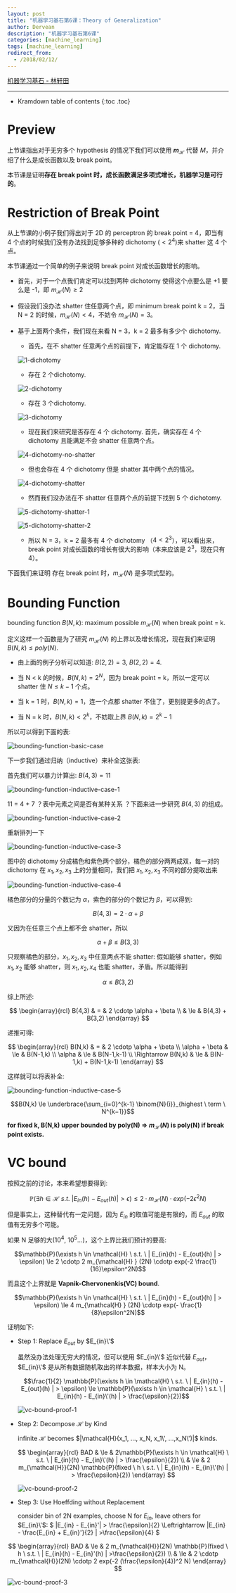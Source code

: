 ```yaml
---
layout: post
title: "机器学习基石第6课：Theory of Generalization"
author: Dervean
description: "机器学习基石第6课"
categories: [machine_learning]
tags: [machine_learning]
redirect_from:
  - /2018/02/12/
---
```


[机器学习基石 - 林轩田](https://www.csie.ntu.edu.tw/~htlin/course/mlfound17fall/)

---

* Kramdown table of contents
{:toc .toc}

# Preview

上节课指出对于无穷多个 hypothesis 的情况下我们可以使用 **$m_{ \mathcal{H} }$** 代替 $M$，并介绍了什么是成长函数以及 break point。

本节课是证明**存在 break point 时，成长函数满足多项式增长，机器学习是可行的**。

# Restriction of Break Point

从上节课的小例子我们得出对于 2D 的 perceptron 的 break point = 4，即当有 4 个点的时候我们没有办法找到足够多种的 dichotomy ($< 2^4$)来 shatter 这 4 个点。

本节课通过一个简单的例子来说明 break point 对成长函数增长的影响。

- 首先，对于一个点我们肯定可以找到两种 dichotomy 使得这个点要么是 +1 要么是 -1，即 $m_{ \mathcal{H} }(N) \ge 2$ 

- 假设我们没办法 shatter 住任意两个点，即 minimum break point k = 2，当 N = 2 的时候，$m_{ \mathcal{H} }(N) < 4$，不妨令 $m_{ \mathcal{H} }(N) = 3$。

- 基于上面两个条件，我们现在来看 N = 3，k = 2 最多有多少个 dichotomy.

  - 首先，在不 shatter 任意两个点的前提下，肯定能存在 1 个 dichotomy.

  ![1-dichotomy](/images/ML/theory-of-generalization-1.png "1 dichotomy")

  - 存在 2 个dichotomy.

  ![2-dichotomy](/images/ML/theory-of-generalization-2.png "2 dichotomy")

  - 存在 3 个dichotomy.

  ![3-dichotomy](/images/ML/theory-of-generalization-3.png "3 dichotomy")

  - 现在我们来研究是否存在 4 个 dichotomy. 首先，确实存在 4 个 dichotomy 且能满足不会 shatter 任意两个点。

  ![4-dichotomy-no-shatter](/images/ML/theory-of-generalization-4.png "不 shatter 任意两个点，存在 4 个 dichotomy")

  - 但也会存在 4 个 dichotomy 但是 shatter 其中两个点的情况。

  ![4-dichotomy-shatter](/images/ML/theory-of-generalization-5.png "4 个 dichotomy，shatter 其中两个点 x2、x3")

  - 然而我们没办法在不 shatter 任意两个点的前提下找到 5 个 dichotomy.

  ![5-dichotomy-shatter-1](/images/ML/theory-of-generalization-6.png "5 个 dichotomy，shatter 其中两个点 x1、x3")

  ![5-dichotomy-shatter-2](/images/ML/theory-of-generalization-7.png "5 个 dichotomy，shatter 其中两个点 x1、x2")

  - 所以 N = 3，k = 2 最多有 4 个 dichotomy （$4 < 2^3$），可以看出来，break point 对成长函数的增长有很大的影响（本来应该是 $2^3$，现在只有 4）。

下面我们来证明 存在 break point 时，$m_{ \mathcal{H} }(N)$ 是多项式型的。

# Bounding Function

bounding function $B(N,k)$:  maximum possible $m_{ \mathcal{H} }(N)$ when break point = k.

定义这样一个函数是为了研究 $m_{ \mathcal{H} }(N)$ 的上界以及增长情况，现在我们来证明 $B(N,k) \le poly(N)$.

- 由上面的例子分析可以知道: $B(2,2) = 3$, $B(2,2) = 4$.

- 当 N < k 的时候，$B(N,k) = 2^N$，因为 break point = k，所以一定可以 shatter 住 $N \le k-1$ 个点。

- 当 k = 1 时，$B(N,k) = 1$，连一个点都 shatter 不住了，更别提更多的点了。

- 当 N = k 时，$B(N,k) < 2^k$，不妨取上界 $B(N,k) = 2^k - 1$

所以可以得到下面的表:

![bounding-function-basic-case](/images/ML/theory-of-generalization-bounding-function-basic.png "bounding function —— basic case")

下一步我们通过归纳（inductive）来补全这张表:

首先我们可以暴力计算出: $B(4,3) = 11$

![bounding-function-inductive-case-1](/images/ML/theory-of-generalization-bounding-function-inductive-1.png "B(4,3) = 11")

11 = 4 + 7 ？表中元素之间是否有某种关系 ？下面来进一步研究 $B(4,3)$ 的组成。

![bounding-function-inductive-case-2](/images/ML/theory-of-generalization-bounding-function-inductive-2.png "B(4,3)")

重新排列一下

![bounding-function-inductive-case-3](/images/ML/theory-of-generalization-bounding-function-inductive-3.png "B(4,3)")

图中的 dichotomy 分成橘色和紫色两个部分，橘色的部分两两成双，每一对的 dichotomy 在 $x_1, x_2, x_3$ 上的分量相同，我们把 $x_1, x_2, x_3$ 不同的部分提取出来

![bounding-function-inductive-case-4](/images/ML/theory-of-generalization-bounding-function-inductive-4.png "B(4,3)")

橘色部分的分量的个数记为 $\alpha$，紫色的部分的个数记为 $\beta$，可以得到: 

$$B(4,3) = 2 \cdotp \alpha + \beta$$

又因为在任意三个点上都不会 shatter，所以 

$$\alpha + \beta \le B(3,3)$$

只观察橘色的部分，$x_1, x_2, x_3$ 中任意两点不能 shatter: 假如能够 shatter，例如 $x_1, x_2$ 能够 shatter，则 $x_1, x_2, x_4$ 也能 shatter，矛盾。所以能得到

$$\alpha \le B(3,2)$$

综上所述:

$$
\begin{array}{rcl}
B(4,3)     &          =       & 2 \cdotp \alpha + \beta   \\
           &          \le     & B(4,3) + B(3,2)  
\end{array}
$$

递推可得:

$$
\begin{array}{rcl}
B(N,k)                      &          =       & 2 \cdotp \alpha + \beta    \\
\alpha + \beta              &          \le     & B(N-1,k)                   \\
\alpha                      &          \le     & B(N-1,k-1)                 \\
\Rightarrow     B(N,k)      &          \le     & B(N-1,k) + B(N-1,k-1)
\end{array}
$$

这样就可以将表补全:

![bounding-function-inductive-case-5](/images/ML/theory-of-generalization-bounding-function-inductive-5.png "inductive case")

$$B(N,k) \le \underbrace{\sum_{i=0}^{k-1} \binom{N}{i}}_{highest \ term \ N^{k−1}}$$

**for fixed k, B(N,k) upper bounded by poly(N) $\Rightarrow$ $m_{ \mathcal{H} }(N)$ is poly(N) if break point exists.**

# VC bound

按照之前的讨论，本来希望想要得到:

$$ \mathbb{P}(\exists h \in \mathcal{H} \ s.t. \ | E_{in}(h) - E_{out}(h) | > \epsilon) \le 2 \cdotp m_{ \mathcal{H} } (N) \cdotp exp(-2 \epsilon^2N) $$

但是事实上，这种替代有一定问题，因为 $E_{in}$ 的取值可能是有限的，而 $E_{out}$ 的取值有无穷多个可能。

如果 N 足够的大($10^4$, $10^5...$)，这个上界比我们预计的要高:

$$\mathbb{P}(\exists h \in \mathcal{H} \ s.t. \ | E_{in}(h) - E_{out}(h) | > \epsilon) \le 2 \cdotp 2 m_{\mathcal{H} } (2N) \cdotp exp(-2 \frac{1}{16}\epsilon^2N)$$

而且这个上界就是 **Vapnik-Chervonenkis(VC) bound**.

$$\mathbb{P}(\exists h \in \mathcal{H} \ s.t. \ | E_{in}(h) - E_{out}(h) | > \epsilon) \le 4 m_{\mathcal{H} } (2N) \cdotp exp(- \frac{1}{8}\epsilon^2N)$$

证明如下:

- Step 1: Replace $E_{out}$ by $E_{in}\'$

  虽然没办法处理无穷大的情况，但可以使用 $E_{in}\'$ 近似代替 $E_{out}$，$E_{in}\'$ 是从所有数据随机取出的样本数据，样本大小为 N。

  $$\frac{1}{2} \mathbb{P}(\exists h \in \mathcal{H} \ s.t. \ | E_{in}(h) - E_{out}(h) | > \epsilon) \le \mathbb{P}(\exists h \in \mathcal{H} \ s.t. \ | E_{in}(h) - E_{in}\'(h) | > \frac{\epsilon}{2})$$

  ![vc-bound-proof-1](/images/ML/theory-of-generalization-vc-bound-proof-1.png "proof")

- Step 2: Decompose $\mathcal{H}$ by Kind

  infinite $\mathcal{H}$ becomes $|\mathcal{H}(x_1, ..., x_N, x_1\', ...,x_N\')|$ kinds.

  $$
  \begin{array}{rcl}
  BAD     &   \le    &    2\mathbb{P}(\exists h \in \mathcal{H} \ s.t. \ | E_{in}(h) - E_{in}\'(h) | > \frac{\epsilon}{2})    \\
          &   \le    &    2 m_{\mathcal{H}}(2N) \mathbb{P}(fixed \ h \ s.t. \ | E_{in}(h) - E_{in}\'(h) | > \frac{\epsilon}{2})
  \end{array}
  $$

  ![vc-bound-proof-2](/images/ML/theory-of-generalization-vc-bound-proof-2.png "proof")

- Step 3: Use Hoeffding without Replacement

  consider bin of 2N examples, choose N for $E_{in}$, leave others for $E_{in}\'$: $
 \|E_{in} - E_{in}'\| > \frac{\epsilon}{2} \Leftrightarrow \|E_{in} - \frac{E_{in} + E_{in}'}{2} \| >\frac{\epsilon}{4}
 $

 $$
 \begin{array}{rcl}
 BAD     &   \le    &    2 m_{\mathcal{H}}(2N) \mathbb{P}(fixed \ h \ s.t. \ | E_{in}(h) - E_{in}'(h) | >\frac{\epsilon}{2})    \\
         &   \le    &    2 \cdotp m_{\mathcal{H}}(2N) \cdotp 2 exp(-2 (\frac{\epsilon}{4})^2 N)
 \end{array}
 $$

  ![vc-bound-proof-3](/images/ML/theory-of-generalization-vc-bound-proof-3.png "proof")






















